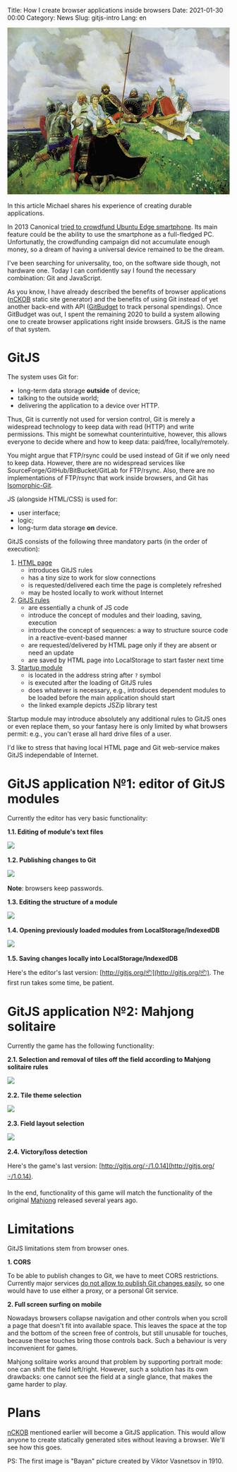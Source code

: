 Title: How I create browser applications inside browsers
Date: 2021-01-30 00:00
Category: News
Slug: gitjs-intro
Lang: en

![GitJS][снимок]

In this article Michael shares his experience of creating durable applications.

In 2013 Canonical [tried to crowdfund Ubuntu Edge smartphone][сбор-средств].
Its main feature could be the ability to use the smartphone as a full-fledged
PС. Unfortunatly, the crowdfunding campaign did not accumulate enough money,
so a dream of having a universal device remained to be the dream.

I've been searching for universality, too, on the software side though,
not hardware one. Today I can confidently say I found the necessary
combination: Git and JavaScript.

As you know, I have already described the benefits of browser applications
([nCKOB][псков] static site generator) and the benefits of using Git
instead of yet another back-end with API ([GitBudget][гит-бюджет] to track
personal spendings). Once GitBudget was out, I spent the remaining 2020
to build a system allowing one to create browser applications right inside
browsers. GitJS is the name of that system.

<cut/>

# GitJS

The system uses Git for:

* long-term data storage **outside** of device;
* talking to the outside world;
* delivering the application to a device over HTTP.

Thus, Git is currently not used for version control, Git is merely a
widespread technology to keep data with read (HTTP) and write permissions. This
might be somewhat counterintuitive, however, this allows everyone to decide
where and how to keep data: paid/free, locally/remotely.

You might argue that FTP/rsync could be used instead of Git if we only
need to keep data. However, there are no widespread services like
SourceForge/GitHub/BitBucket/GitLab for FTP/rsync. Also, there are no
implementations of FTP/rsync that work inside browsers, and Git has
[Isomorphic-Git][isomorphic-git].

JS (alongside HTML/CSS) is used for:

* user interface;
* logic;
* long-turm data storage **on** device.

GitJS consists of the following three mandatory parts (in the order of execution):

1. [HTML page][страница-html]
    * introduces GitJS rules
    * has a tiny size to work for slow connections
    * is requested/delivered each time the page is completely refreshed
    * may be hosted locally to work without Internet
1. [GitJS rules][правила-гитжс]
    * are essentially a chunk of JS code
    * introduce the concept of modules and their loading, saving, execution
    * introduce the concept of sequences: a way to structure source code in a reactive-event-based manner
    * are requested/delivered by HTML page only if they are absent or need an update
    * are saved by HTML page into LocalStorage to start faster next time
1. [Startup module][пусковой-модуль]
    * is located in the address string after `?` symbol
    * is executed after the loading of GitJS rules
    * does whatever is necessary, e.g., introduces dependent modules to be loaded before the main application should start
    * the linked example depicts JSZip library test

Startup module may introduce absolutely any additional rules to GitJS ones or
even replace them, so your fantasy here is only limited by what browsers
permit: e.g., you can't erase all hard drive files of a user.

I'd like to stress that having local HTML page and Git web-service makes GitJS
independable of Internet.

# GitJS application №1: editor of GitJS modules

Currently the editor has very basic functionality:

**1.1. Editing of module's text files**

![][правка-текстовых-файлов]

**1.2. Publishing changes to Git**

![][публикация-изменений]

**Note**: browsers keep passwords.

**1.3. Editing the structure of a module**

![][правка-структуры]

**1.4. Opening previously loaded modules from LocalStorage/IndexedDB**

![][открытие-модуля]

**1.5. Saving changes locally into LocalStorage/IndexedDB**

Here's the editor's last version: [http://gitjs.org/📦](http://gitjs.org/📦).
The first run takes some time, be patient.

# GitJS application №2: Mahjong solitaire

Currently the game has the following functionality:

**2.1. Selection and removal of tiles off the field according to Mahjong solitaire rules**

![][механика]

**2.2. Tile theme selection**

![][темы]

**2.3. Field layout selection**

![][раскладки]

**2.4. Victory/loss detection**

Here's the game's last version: [http://gitjs.org/🀄/1.0.14](http://gitjs.org/🀄/1.0.14).

In the end, functionality of this game will match the functionality of the original
[Mahjong][маджонг1] released several years ago.

# Limitations

GitJS limitations stem from browser ones.

**1. CORS**

To be able to publish changes to Git, we have to meet CORS restrictions.
Currently major services [do not allow to publish Git changes easily][cors],
so one would have to use either a proxy, or a personal Git service.

**2. Full screen surfing on mobile**

Nowadays browsers collapse navigation and other controls when you scroll a
page that doesn't fit into available space. This leaves the space at the top
and the bottom of the screen free of controls, but still unusable for touches,
because these touches bring those controls back. Such a behaviour is very
inconvenient for games.

Mahjong solitaire works around that problem by supporting portrait mode: one
can shift the field left/right. However, such a solution has its own drawbacks:
one cannot see the field at a single glance, that makes the game harder to play.

# Plans

[nCKOB][псков] mentioned earlier will become a GitJS application. This would
allow anyone to create statically generated sites without leaving a browser.
We'll see how this goes.

PS: The first image is "Bayan" picture created by Viktor Vasnetsov in 1910.

[isomorphic-git]: https://isomorphic-git.org
[сбор-средств]: https://techcrunch.com/2013/08/22/edge-crowdfunding-fail
[псков]: http://opengamestudio.org/en/news/on-the-way-to-durable-applications.html
[гит-бюджет]: http://opengamestudio.org/en/news/git-budget.html
[страница-html]: https://gitlab.com/gitjs/gitjs.gitlab.io/-/blob/master/index.html
[правила-гитжс]: https://bitbucket.org/gitjs/0000/src/master/0000.js
[пусковой-модуль]: https://git.opengamestudio.org/kornerr/nPOBEPuTb-JSZip
[маджонг1]: http://opengamestudio.org/en/game/ogs-mahjong-1.html
[правка-текстовых-файлов]: ../../images/2021_gitjs-intro_правка-текстовых-файлов.png
[публикация-изменений]: ../../images/2021_gitjs-intro_публикация-изменений.png
[правка-структуры]: ../../images/2021_gitjs-intro_правка-структуры.png
[открытие-модуля]: ../../images/2021_gitjs-intro_открытие-модуля.png
[механика]: ../../images/2021_gitjs-intro_механика.png
[темы]: ../../images/2021_gitjs-intro_темы.png
[раскладки]: ../../images/2021_gitjs-intro_раскладки.png
[снимок]: ../../images/2021_gitjs-intro_снимок.jpg
[cors]: https://github.com/isomorphic-git/isomorphic-git#cors-support

